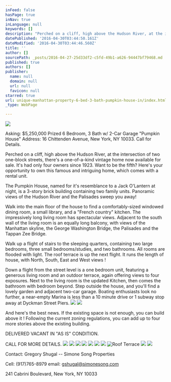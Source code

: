 ```yaml
---
inFeed: false
hasPage: true
inNav: true
inLanguage: null
keywords: []
description: "Perched on a cliff, high above the Hudson River, at the intersection of two one-block streets, there's a one-of-a-kind vintage home now available for sale. It's had only four owners since 1923. Want to be the fifth? Here's your opportunity to own this famous and intriguing home, which comes with a rental unit."
datePublished: '2016-04-30T03:44:50.161Z'
dateModified: '2016-04-30T03:44:46.560Z'
title: ''
author: []
sourcePath: _posts/2016-04-27-25d33df2-c5fd-49b1-a626-94447bf79468.md
published: true
authors: []
publisher:
  name: null
  domain: null
  url: null
  favicon: null
starred: true
url: unique-manhattan-property-6-bed-3-bath-pumpkin-house-in/index.html
_type: WebPage

---
```

![](https://the-grid-user-content.s3-us-west-2.amazonaws.com/9e69d355-8566-49bb-8f13-36969ed4b89d.jpg)

Asking: $5,250,000 Prized 6 Bedroom, 3 Bath w/ 2-Car Garage "Pumpkin House" Address: 16 Chittenden Avenue, New York, NY 10033\. Call for Details.

Perched on a cliff, high above the Hudson River, at the intersection of two one-block streets, there's a one-of-a-kind vintage home now available for sale. It's had only four owners since 1923\. Want to be the fifth? Here's your opportunity to own this famous and intriguing home, which comes with a rental unit.

The Pumpkin House, named for it's resemblance to a Jack O'Lantern at night, is a 3-story brick building containing two family units. Panoramic views of the Hudson River and the Palisades sweep you away!

Walk into the main floor of the house to find a comfortably-sized windowed dining room, a small library, and a "French country" kitchen. The impressively long living room has spectacular views. Adjacent to the south wall of the living room is an equally long balcony, with views of the Manhattan skyline, the George Washington Bridge, the Palisades and the Tappan Zee Bridge.

Walk up a flight of stairs to the sleeping quarters, containing two large bedrooms, three small bedrooms/studies, and two bathrooms. All rooms are flooded with light. The roof terrace is up the next flight. It runs the length of house, with North, South, East and West views !

Down a flight from the street level is a one bedroom unit, featuring a generous living room and an outdoor terrace, again offering views to four exposures. Next to the living room is the updated Kitchen, then comes the bathroom with bedroom beyond. Step outside the house, and you'll find a lovely garden and adjacent two-car garage. Boating enthusiasts look no further, a near-empty Marina is less than a 10 minute drive or 1 subway stop away at Dyckman Street Piers.
![](https://the-grid-user-content.s3-us-west-2.amazonaws.com/7b66504d-7c67-4e05-a381-45077c0f7891.jpg)
![](https://the-grid-user-content.s3-us-west-2.amazonaws.com/94ebff6c-7573-42a0-8532-4e0156514693.jpg)

And here's the best news. If the existing space is not enough, you can build above it ! Following the current zoning regulations, you can add up to four more stories above the existing building. 

DELIVERED VACANT IN "AS IS" CONDITION.

CALL FOR MORE DETAILS.
![](https://s3-us-west-2.amazonaws.com/the-grid-img/p/09a9cc804c792b64325f20440cb92ee0901d829a.jpg)
![](https://s3-us-west-2.amazonaws.com/the-grid-img/p/66eb76e9ebff63645eb9a944f69dd6592f6c26ea.jpg)
![](https://s3-us-west-2.amazonaws.com/the-grid-img/p/a9d8068b134cc3fbfab38f3ca51c0dde0aaebec4.jpg)
![](https://s3-us-west-2.amazonaws.com/the-grid-img/p/5fe41f804084490e148bf626a87163bb9714bade.jpg)
![](https://s3-us-west-2.amazonaws.com/the-grid-img/p/97c33d61ba77f064e76d1d2d81b2a4244cb5a109.jpg)
![](https://the-grid-user-content.s3-us-west-2.amazonaws.com/da7122d4-34fd-4738-9cde-02bfaa7e079d.jpg)
![](https://the-grid-user-content.s3-us-west-2.amazonaws.com/9dbd9e1f-bd17-4976-940e-1f4f072f8c07.jpg)
![Roof Terrace ](https://s3-us-west-2.amazonaws.com/the-grid-img/p/d24ed3495bceb366ede4f3485a41b7748e2411d6.jpg)
![](https://s3-us-west-2.amazonaws.com/the-grid-img/p/b2532656ddd0c14f3e1d73e3668f2103fe846b9d.jpg)
![](https://s3-us-west-2.amazonaws.com/the-grid-img/p/e37485291567eaf67804ae8f4691af40b96a8eb5.jpg)

Contact: Gregory Shugal -- Simone Song Properties

Cell: (917)765-8979 email: [gshugal@simonesong.com ][0]

241 Cabrini Boulevard, New York, NY 10033

[0]: null